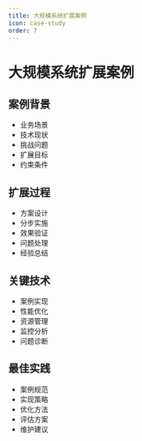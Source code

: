 ```yaml
---
title: 大规模系统扩展案例
icon: case-study
order: 7
---
```


# 大规模系统扩展案例

## 案例背景
- 业务场景
- 技术现状
- 挑战问题
- 扩展目标
- 约束条件

## 扩展过程
- 方案设计
- 分步实施
- 效果验证
- 问题处理
- 经验总结

## 关键技术
- 案例实现
- 性能优化
- 资源管理
- 监控分析
- 问题诊断

## 最佳实践
- 案例规范
- 实现策略
- 优化方法
- 评估方案
- 维护建议
